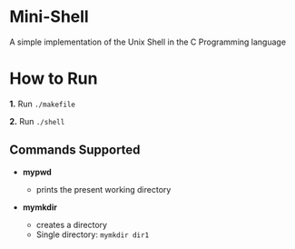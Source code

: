 # Mini-Shell
A simple implementation of the Unix Shell in the C Programming language


# How to Run

**1.** Run ```./makefile```

**2.** Run ```./shell```


## Commands Supported

- **mypwd**
  - prints the present working directory 

- **mymkdir**
  - creates a directory 
  - Single directory: ```mymkdir dir1```    
